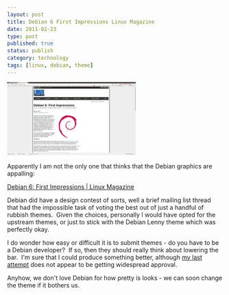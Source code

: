 ```yaml
--- 
layout: post 
title: Debian 6 First Impressions Linux Magazine
date: 2011-02-23
type: post 
published: true 
status: publish
category: technology
tags: [linux, debian, theme]
---
```


<a href="http://www.linux-mag.com/id/8188/"><img src="/assets/linux-magazine-debian6.png" class="image-right" alt="Linux Magazine: Debian 6"></a>

Apparently I am not the only one that thinks that the Debian graphics
are appalling:

[Debian 6: First Impressions | Linux Magazine](http://www.linux-mag.com/id/8188/)

<!--more-->

Debian did have a design contest of sorts, well a brief mailing list
thread that had the impossible task of voting the best out of just a
handful of rubbish themes.  Given the choices, personally I would have
opted for the upstream themes, or just to stick with the Debian Lenny
theme which was perfectly okay.

I do wonder how easy or difficult it is to submit themes - do you have
to be a Debian developer?  If so, then they should really think about
lowering the bar.  I'm sure that I could produce something better,
although [my last attempt](http://kde-look.org/content/search.php?user=chrisjrob&search=Search "chrisjrob @ kde-look")
does not appear to be getting widespread approval.

Anyhow, we don't love Debian for how pretty is looks - we can soon
change the theme if it bothers us.

